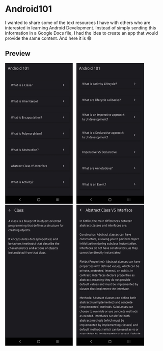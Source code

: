 # Android101
I wanted to share some of the text resources I have with others who are interested in learning Android Development. Instead of simply sending this information in a Google Docs file, I had the idea to create an app that would provide the same content. And here it is 😄

## Preview
<p align="left">
    <img src="Preview Images/Android101[1].png" alt="Main Page [1]" width="220" height="460">&nbsp;&nbsp;
    <img src="Preview Images/Android101[2].png" alt="Main Page [2]" width="220" height="460">&nbsp;&nbsp;
    <img src="Preview Images/Android101[3].png" alt="Content Page [1]" width="220" height="460">&nbsp;&nbsp;
    <img src="Preview Images/Android 101[4].png" alt="Content Page [2]" width="220" height="460">&nbsp;&nbsp;
</p>

